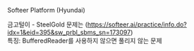 Softeer Platform (Hyundai)

금고털이 - SteelGold 문제는 (https://softeer.ai/practice/info.do?idx=1&eid=395&sw_prbl_sbms_sn=173097) <br>
특징: BufferedReader를 사용하지 않으면 풀리지 않는 문제

